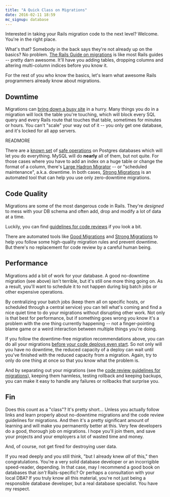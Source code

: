 ```yaml
---
title: "A Quick Class on Migrations"
date: 2016-02-11 18:59
mc_signup: database
---
```


Interested in taking your Rails migration code to the next level?
Welcome. You're in the right place.

What's that? Somebody in the back says they're not already up on the
basics? No problem. <a
href="http://edgeguides.rubyonrails.org/active_record_migrations.html">The
Rails Guide on migrations</a> is like most Rails guides -- pretty darn
awesome. It'll have you adding tables, dropping columns and altering
multi-column indices before you know it.

For the rest of you who know the basics, let's learn what awesome
Rails programmers already know about migrations.

## Downtime

Migrations can <a
href="/posts/database-migrations-without-downtime">bring down a busy
site</a> in a hurry. Many things you do in a migration will lock the
table you're touching, which will block every SQL query and every
Rails route that touches that table, sometimes for minutes or hours.
You can't "scale" your way out of it -- you only get one database, and
it's locked for all app servers.

READMORE

There are a <a
href="https://www.braintreepayments.com/blog/safe-operations-for-high-volume-postgresql/">known
set</a> of <a
href="http://pedro.herokuapp.com/past/2011/7/13/rails_migrations_with_no_downtime/">safe
operations</a> on Postgres databases which will let you do
everything. MySQL will do <b>nearly</b> all of them, but not
quite. For those cases where you have to add an index on a huge table
or change the format of a column, there's <a
href="https://github.com/soundcloud/lhm">Large Hadron Migrator</a> --
or "scheduled maintenance", a.k.a. downtime. In both cases, <a
href="https://github.com/ankane/strong_migrations">Strong
Migrations</a> is an automated tool that can help you use only
zero-downtime migrations.

## Code Quality

Migrations are some of the most dangerous code in Rails. They're
*designed* to mess with your DB schema and often add, drop and modify
a lot of data at a time.

Luckily, you can find <a
href="/posts/migration-code-review">guidelines for code reviews</a> if
you look a bit.

There are automated tools like <a
href="https://github.com/testdouble/good-migrations">Good
Migrations</a> and <a
href="https://github.com/ankane/strong_migrations">Strong
Migrations</a> to help you follow some high-quality migration rules
and prevent downtime. But there's no replacement for code review by a
careful human being.

## Performance

Migrations add a bit of work for your database. A good no-downtime
migration (see above) isn't terrible, but it's still one more thing
going on. As a result, you'll want to schedule it to not happen during
big batch jobs or other expensive operations.

By centralizing your batch jobs (keep them all on specific hosts, or
scheduled through a central service) you can tell what's coming and
find a nice quiet time to do your migrations without disrupting other
work. Not only is that best for performance, but if something goes
wrong you know it's a problem with the one thing currently happening
-- not a finger-pointing blame game or a weird interaction between
multiple things you're doing.

If you follow the downtime-free migration recommendations above, you
can do all your migrations <a
href="/posts/deployment-and-migrations">before your code deploys even
start</a>. So not only will you have no downtime, the reduced capacity
of a deploy can wait until you've finished with the reduced capacity
from a migration. Again, try to only do one thing at once so that you
know what the problem is.

And by separating out your migrations (see the <a
href="/posts/migration-code-review">code review guidelines for
migrations</a>), keeping them harmless, testing rollback and keeping
backups, you can make it easy to handle any failures or rollbacks that
surprise you.

## Fin

Does this count as a "class"? It's pretty short... Unless you actually
follow links and learn properly about no-downtime migrations and the
code review guidelines for migrations. And then it's a pretty
significant amount of learning and will make you permanently better at
this. Very few developers do a good, thorough job on migrations. I
hope you'll join them, and save your projects and your employers a lot
of wasted time and money.

And, of course, not get fired for destroying user data.

If you read deeply and you still think, "but I already knew *all* of
this," then congratulations. You're a very solid database developer or
an incorrigible speed-reader, depending. In that case, may I recommend
a good book on databases that *isn't* Rails-specific? Or perhaps a
consultation with your local DBA? If you truly know all this material,
you're not just being a responsible database developer, but a real
database specialist. You have my respect.
